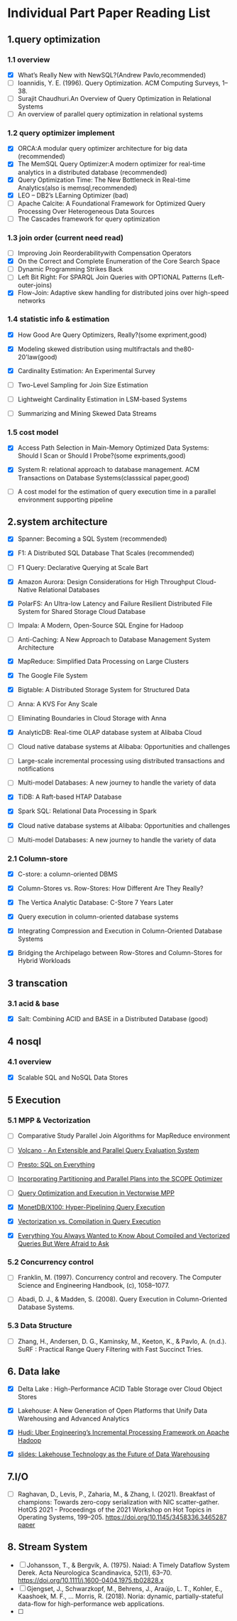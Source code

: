 

# Individual Part Paper Reading List


## 1.query optimization

### 1.1 overview
- [x] What’s Really New with NewSQL?(Andrew Pavlo,recommended)
- [ ] Ioannidis, Y. E. (1996). Query Optimization. ACM Computing Surveys, 1–38.
- [ ] Surajit Chaudhuri.An Overview of Query Optimization in Relational Systems
- [ ] An overview of parallel query optimization in relational systems

### 1.2 query optimizer implement
- [x] ORCA:A modular query optimizer architecture for big data (recommended)
- [x] The MemSQL Query Optimizer:A modern optimizer for real-time analytics in a distributed database (recommended)
- [x] Query Optimization Time: The New Bottleneck in Real-time Analytics(also is memsql,recommended)
- [x] LEO – DB2’s LEarning Optimizer (bad)
- [ ] Apache Calcite: A Foundational Framework for Optimized Query Processing Over Heterogeneous Data Sources
- [ ] The Cascades framework for query optimization

### 1.3 join order (current need read)
- [ ] Improving Join Reorderabilitywith Compensation Operators
- [x] On the Correct and Complete Enumeration of the Core Search Space
- [ ] Dynamic Programming Strikes Back
- [ ] Left Bit Right: For SPARQL Join Queries with OPTIONAL Patterns (Left-outer-joins)
- [x] Flow-Join: Adaptive skew handling for distributed joins over high-speed networks

### 1.4 statistic info & estimation
- [x] How Good Are Query Optimizers, Really?(some expriment,good)
- [x] Modeling skewed distribution using multifractals and the80-20'law(good)
- [x] Cardinality Estimation: An Experimental Survey
- [ ] Two-Level Sampling for Join Size Estimation
- [ ] Lightweight Cardinality Estimation in LSM-based Systems
- [ ] Summarizing and Mining Skewed Data Streams


### 1.5 cost model
- [x] Access Path Selection in Main-Memory Optimized Data Systems: Should I Scan or Should I Probe?(some expriments,good)
- [x] System R: relational approach to database management. ACM Transactions on Database Systems(classsical paper,good)
- [ ] A cost model for the estimation of query execution time in a parallel environment supporting pipeline



## 2.system architecture
- [x] Spanner: Becoming a SQL System (recommended)
- [x] F1: A Distributed SQL Database That Scales (recommended)
- [ ] F1 Query: Declarative Querying at Scale Bart
- [x] Amazon Aurora: Design Considerations for High Throughput Cloud-Native Relational Databases
- [x] PolarFS: An Ultra-low Latency and Failure Resilient Distributed File System for Shared Storage Cloud Database
- [ ] Impala: A Modern, Open-Source SQL Engine for Hadoop
- [ ] Anti-Caching: A New Approach to Database Management System Architecture
- [x] MapReduce: Simplified Data Processing on Large Clusters 
- [x] The Google File System
- [x] Bigtable: A Distributed Storage System for Structured Data
- [ ] Anna: A KVS For Any Scale
- [ ] Eliminating Boundaries in Cloud Storage with Anna
- [x] AnalyticDB: Real-time OLAP database system at Alibaba Cloud
- [ ] Cloud native database systems at Alibaba: Opportunities and challenges
- [ ] Large-scale incremental processing using distributed transactions and notifications
- [ ] Multi-model Databases: A new journey to handle the variety of data
- [x] TiDB: A Raft-based HTAP Database
- [x] Spark SQL: Relational Data Processing in Spark
- [x] Cloud native database systems at Alibaba: Opportunities and challenges
- [ ] Multi-model Databases: A new journey to handle the variety of data



### 2.1 Column-store

- [x] C-store: a column-oriented DBMS
- [x] Column-Stores vs. Row-Stores: How Different Are They Really?
- [x] The Vertica Analytic Database: C-Store 7 Years Later
- [x] Query execution in column-oriented database systems
- [x] Integrating Compression and Execution in Column-Oriented Database Systems 
- [x] Bridging the Archipelago between Row-Stores and Column-Stores for Hybrid Workloads



## 3 transcation

### 3.1 acid & base
- [x] Salt: Combining ACID and BASE in a Distributed Database (good)




## 4 nosql

### 4.1 overview
- [x] Scalable SQL and NoSQL Data Stores



## 5 Execution

### 5.1 MPP & Vectorization

- [ ] Comparative Study Parallel Join Algorithms for MapReduce environment
- [ ] [Volcano - An Extensible and Parallel Query Evaluation System](https://paperhub.s3.amazonaws.com/dace52a42c07f7f8348b08dc2b186061.pdf)
- [ ] [Presto: SQL on Everything](https://trino.io/Presto_SQL_on_Everything.pdf)
- [ ] [Incorporating Partitioning and Parallel Plans into the SCOPE Optimizer](http://www.cs.albany.edu/~jhh/courses/readings/zhou10.pdf)
- [ ] [Query Optimization and Execution in Vectorwise MPP](https://homepages.cwi.nl/~boncz/msc/2012-AndreiCosteaAdrianIonescu.pdf)
- [x] [MonetDB/X100: Hyper-Pipelining Query Execution](http://cidrdb.org/cidr2005/papers/P19.pdf)
- [x] [Vectorization vs. Compilation in Query Execution](https://15721.courses.cs.cmu.edu/spring2016/papers/p5-sompolski.pdf)
- [x] [Everything You Always Wanted to Know About Compiled and Vectorized Queries But Were Afraid to Ask](https://www.vldb.org/pvldb/vol11/p2209-kersten.pdf)  



### 5.2 Concurrency control

- [ ] Franklin, M. (1997). Concurrency control and recovery. The Computer Science and Engineering Handbook, (c), 1058–1077. 
- [ ] Abadi, D. J., & Madden, S. (2008). Query Execution in Column-Oriented Database Systems.



### 5.3 Data Structure

- [ ] Zhang, H., Andersen, D. G., Kaminsky, M., Keeton, K., & Pavlo, A. (n.d.). SuRF : Practical Range Query Filtering with Fast Succinct Tries.



## 6. Data lake

- [x] Delta Lake : High-Performance ACID Table Storage over Cloud Object Stores
- [x] Lakehouse: A New Generation of Open Platforms that Unify Data Warehousing and Advanced Analytics
- [x] [Hudi: Uber Engineering’s Incremental Processing Framework on Apache Hadoop](https://eng.uber.com/hoodie/)
- [x] [slides: Lakehouse Technology as the Future of Data Warehousing](http://web.stanford.edu/class/cs245/slides/LakehouseGuestTalk.pdf)



## 7.I/O

- [ ] Raghavan, D., Levis, P., Zaharia, M., & Zhang, I. (2021). Breakfast of champions: Towards zero-copy serialization with NIC scatter-gather. HotOS 2021 - Proceedings of the 2021 Workshop on Hot Topics in Operating Systems, 199–205. https://doi.org/10.1145/3458336.3465287 [paper](https://cs.stanford.edu/~matei/papers/2021/hotos_serialization.pdf)



## 8. Stream System

- [ ] Johansson, T., & Bergvik, A. (1975). Naiad: A Timely Dataflow System Derek. Acta Neurologica Scandinavica, 52(1), 63–70. https://doi.org/10.1111/j.1600-0404.1975.tb02828.x
- [ ] Gjengset, J., Schwarzkopf, M., Behrens, J., Araújo, L. T., Kohler, E., Kaashoek, M. F., … Morris, R. (2018). Noria: dynamic, partially-stateful data-flow for high-performance web applications.
- [ ] 
